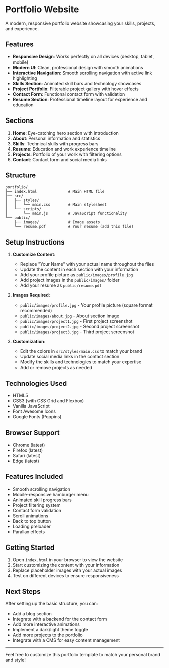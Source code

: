 # Portfolio Website

A modern, responsive portfolio website showcasing your skills, projects, and experience.

## Features

- **Responsive Design**: Works perfectly on all devices (desktop, tablet, mobile)
- **Modern UI**: Clean, professional design with smooth animations
- **Interactive Navigation**: Smooth scrolling navigation with active link highlighting
- **Skills Section**: Animated skill bars and technology showcases
- **Project Portfolio**: Filterable project gallery with hover effects
- **Contact Form**: Functional contact form with validation
- **Resume Section**: Professional timeline layout for experience and education

## Sections

1. **Home**: Eye-catching hero section with introduction
2. **About**: Personal information and statistics
3. **Skills**: Technical skills with progress bars
4. **Resume**: Education and work experience timeline
5. **Projects**: Portfolio of your work with filtering options
6. **Contact**: Contact form and social media links

## Structure

```
portfolio/
├── index.html              # Main HTML file
├── src/
│   ├── styles/
│   │   └── main.css        # Main stylesheet
│   └── scripts/
│       └── main.js         # JavaScript functionality
└── public/
    ├── images/             # Image assets
    └── resume.pdf          # Your resume (add this file)
```

## Setup Instructions

1. **Customize Content**:
   - Replace "Your Name" with your actual name throughout the files
   - Update the content in each section with your information
   - Add your profile picture as `public/images/profile.jpg`
   - Add project images in the `public/images/` folder
   - Add your resume as `public/resume.pdf`

2. **Images Required**:
   - `public/images/profile.jpg` - Your profile picture (square format recommended)
   - `public/images/about.jpg` - About section image
   - `public/images/project1.jpg` - First project screenshot
   - `public/images/project2.jpg` - Second project screenshot
   - `public/images/project3.jpg` - Third project screenshot

3. **Customization**:
   - Edit the colors in `src/styles/main.css` to match your brand
   - Update social media links in the contact section
   - Modify the skills and technologies to match your expertise
   - Add or remove projects as needed

## Technologies Used

- HTML5
- CSS3 (with CSS Grid and Flexbox)
- Vanilla JavaScript
- Font Awesome Icons
- Google Fonts (Poppins)

## Browser Support

- Chrome (latest)
- Firefox (latest)
- Safari (latest)
- Edge (latest)

## Features Included

- Smooth scrolling navigation
- Mobile-responsive hamburger menu
- Animated skill progress bars
- Project filtering system
- Contact form validation
- Scroll animations
- Back to top button
- Loading preloader
- Parallax effects

## Getting Started

1. Open `index.html` in your browser to view the website
2. Start customizing the content with your information
3. Replace placeholder images with your actual images
4. Test on different devices to ensure responsiveness

## Next Steps

After setting up the basic structure, you can:
- Add a blog section
- Integrate with a backend for the contact form
- Add more interactive animations
- Implement a dark/light theme toggle
- Add more projects to the portfolio
- Integrate with a CMS for easy content management

---

Feel free to customize this portfolio template to match your personal brand and style!
